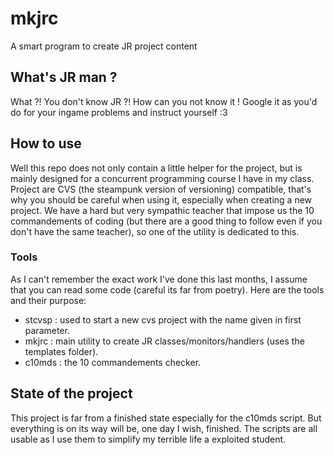 # mkjrc
A smart program to create JR project content
## What's JR man ?
What ?! You don't know JR ?! How can you not know it ! Google it as you'd do for your ingame problems and instruct yourself :3
## How to use
Well this repo does not only contain a little helper for the project, but is mainly designed for a concurrent programming course
I have in my class. Project are CVS (the steampunk version of versioning) compatible, that's why you should be careful when using it,
especially when creating a new project. We have a hard but very sympathic teacher that impose us the 10 commandements of coding
(but there are a good thing to follow even if you don't have the same teacher), so one of the utility is dedicated to this.
### Tools
As I can't remember the exact work I've done this last months, I assume that you can read some code (careful its far from poetry).
Here are the tools and their purpose:

* stcvsp : used to start a new cvs project with the name given in first parameter.
* mkjrc  : main utility to create JR classes/monitors/handlers (uses the templates folder).
* c10mds : the 10 commandements checker.

## State of the project
This project is far from a finished state especially for the c10mds script. But everything is on its way will be, one day I wish, finished.
The scripts are all usable as I use them to simplify my terrible life a exploited student.
